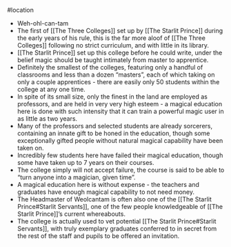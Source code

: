 #location
- Weh-ohl-can-tam
- The first of [[The Three Colleges]] set up by [[The Starlit Prince]] during the early years of his rule, this is the far more aloof of [[The Three Colleges]] following no strict curriculum, and with little in its library.
- [[The Starlit Prince]] set up this college before he could write, under the belief magic should be taught intimately from master to apprentice.
- Definitely the smallest of the colleges, featuring only a handful of classrooms and less than a dozen “masters”, each of which taking on only a couple apprentices - there are easily only 50 students within the college at any one time.
- In spite of its small size, only the finest in the land are employed as professors, and are held in very very high esteem - a magical education here is done with such intensity that it can train a powerful magic user in as little as two years.
- Many of the professors and selected students are already sorcerers, containing an innate gift to be honed in the education, though some exceptionally gifted people without natural magical capability have been taken on.
- Incredibly few students here have failed their magical education, though some have taken up to 7 years on their courses.
- The college simply will not accept failure, the course is said to be able to “turn anyone into a magician, given time”.
- A magical education here is without expense - the teachers and graduates have enough magical capability to not need money.
- The Headmaster of Weolcantam is often also one of the [[The Starlit Prince#Starlit Servants]], one of the few people knowledgeable of [[The Starlit Prince]]’s current whereabouts.
- The college is actually used to vet potential [[The Starlit Prince#Starlit Servants]], with truly exemplary graduates conferred to in secret from the rest of the staff and pupils to be offered an invitation.